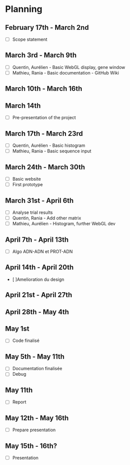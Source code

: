 # Planning
## February 17th - March 2nd
- [ ] Scope statement

## March 3rd - March 9th
- [ ] Quentin, Aurélien - Basic WebGL display, gene window
- [ ] Mathieu, Rania - Basic documentation - GitHub Wiki

## March 10th - March 16th

## March 14th
- [ ] Pre-presentation of the project

## March 17th - March 23rd
- [ ] Quentin, Aurélien - Basic histogram
- [ ] Mathieu, Rania - Basic sequence input

## March 24th - March 30th
- [ ] Basic website
- [ ] First prototype

## March 31st - April 6th
- [ ] Analyse trial results
- [ ] Quentin, Rania - Add other matrix
- [ ] Mathieu, Aurélien - Histogram, further WebGL dev

## April 7th - April 13th
- [ ] Algo ADN-ADN et PROT-ADN

## April 14th - April 20th
- [ ]Amelioration du design

## April 21st - April 27th

## April 28th - May 4th

## May 1st
- [ ] Code finalisé

## May 5th - May 11th
- [ ] Documentation finalisée
- [ ] Debug

## May 11th
- [ ] Report

## May 12th - May 16th
- [ ] Prepare presentation

## May 15th - 16th?
- [ ] Presentation
